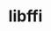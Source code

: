 ---
title: "libffi"
layout: cache
categories: [package, v0.19]
meta: {"versions": ["3.4.2"], "compilers": ["gcc@=11.1.0", "gcc@=7.3.1", "gcc@=7.5.0", "gcc@=8.4.0", "oneapi@=2022.1.0"], "oss": ["amzn2", "ubuntu18.04", "ubuntu20.04"], "platforms": ["linux"], "targets": ["aarch64", "neoverse_n1", "x86_64", "x86_64_v3"], "stacks": ["aws-ahug", "aws-ahug-aarch64", "aws-isc", "aws-isc-aarch64", "build_systems", "data-vis-sdk", "e4s", "e4s-oneapi", "ml-cpu", "ml-cuda", "ml-rocm", "radiuss", "radiuss-aws", "radiuss-aws-aarch64", "tutorial"], "num_specs": 7, "num_specs_by_stack": {"aws-isc-aarch64": 2, "radiuss-aws-aarch64": 2, "aws-ahug-aarch64": 2, "radiuss-aws": 1, "ml-rocm": 1, "ml-cuda": 1, "ml-cpu": 1, "aws-isc": 1, "aws-ahug": 1, "build_systems": 1, "tutorial": 2, "radiuss": 1, "data-vis-sdk": 1, "e4s": 1, "e4s-oneapi": 1}}
spec_details: [{"hash": "xiay5h2tzkjk63ula6l2yazihrb56qiq", "compiler": "gcc@=7.3.1", "versions": ["3.4.2"], "os": "amzn2", "platform": "linux", "target": "aarch64", "variants": ["build_system=autotools"], "stacks": ["aws-isc-aarch64", "radiuss-aws-aarch64", "aws-ahug-aarch64"], "size": "-", "tarball": "https://binaries.spack.io/releases/v0.19/build_cache/linux-amzn2-aarch64/gcc-7.3.1/libffi-3.4.2/linux-amzn2-aarch64-gcc-7.3.1-libffi-3.4.2-xiay5h2tzkjk63ula6l2yazihrb56qiq.spack"}, {"hash": "4pulh5izfvgde6oc56skdlaaxxbazb5h", "compiler": "gcc@=7.3.1", "versions": ["3.4.2"], "os": "amzn2", "platform": "linux", "target": "neoverse_n1", "variants": ["build_system=autotools"], "stacks": ["aws-isc-aarch64", "radiuss-aws-aarch64", "aws-ahug-aarch64"], "size": "-", "tarball": "https://binaries.spack.io/releases/v0.19/build_cache/linux-amzn2-neoverse_n1/gcc-7.3.1/libffi-3.4.2/linux-amzn2-neoverse_n1-gcc-7.3.1-libffi-3.4.2-4pulh5izfvgde6oc56skdlaaxxbazb5h.spack"}, {"hash": "x3ca7qooqpmcajwuxxjljtvl72bpdcnh", "compiler": "gcc@=7.3.1", "versions": ["3.4.2"], "os": "amzn2", "platform": "linux", "target": "x86_64_v3", "variants": ["build_system=autotools"], "stacks": ["radiuss-aws", "ml-rocm", "ml-cuda", "ml-cpu", "aws-isc", "aws-ahug"], "size": "-", "tarball": "https://binaries.spack.io/releases/v0.19/build_cache/linux-amzn2-x86_64_v3/gcc-7.3.1/libffi-3.4.2/linux-amzn2-x86_64_v3-gcc-7.3.1-libffi-3.4.2-x3ca7qooqpmcajwuxxjljtvl72bpdcnh.spack"}, {"hash": "qzq4b7hjmtrswtnnezcytreqg4vtsgi5", "compiler": "gcc@=7.5.0", "versions": ["3.4.2"], "os": "ubuntu18.04", "platform": "linux", "target": "x86_64", "variants": ["build_system=autotools"], "stacks": ["build_systems", "tutorial", "radiuss", "data-vis-sdk"], "size": "-", "tarball": "https://binaries.spack.io/releases/v0.19/build_cache/linux-ubuntu18.04-x86_64/gcc-7.5.0/libffi-3.4.2/linux-ubuntu18.04-x86_64-gcc-7.5.0-libffi-3.4.2-qzq4b7hjmtrswtnnezcytreqg4vtsgi5.spack"}, {"hash": "sgzskrfovhh3macgd4yvpobmp3swdfnm", "compiler": "gcc@=11.1.0", "versions": ["3.4.2"], "os": "ubuntu20.04", "platform": "linux", "target": "x86_64", "variants": ["build_system=autotools"], "stacks": ["e4s"], "size": "-", "tarball": "https://binaries.spack.io/releases/v0.19/build_cache/linux-ubuntu20.04-x86_64/gcc-11.1.0/libffi-3.4.2/linux-ubuntu20.04-x86_64-gcc-11.1.0-libffi-3.4.2-sgzskrfovhh3macgd4yvpobmp3swdfnm.spack"}, {"hash": "pfw5zcjgdzf36nq4litknqxqroymqffv", "compiler": "gcc@=8.4.0", "versions": ["3.4.2"], "os": "ubuntu18.04", "platform": "linux", "target": "x86_64", "variants": ["build_system=autotools"], "stacks": ["tutorial"], "size": "-", "tarball": "https://binaries.spack.io/releases/v0.19/build_cache/linux-ubuntu18.04-x86_64/gcc-8.4.0/libffi-3.4.2/linux-ubuntu18.04-x86_64-gcc-8.4.0-libffi-3.4.2-pfw5zcjgdzf36nq4litknqxqroymqffv.spack"}, {"hash": "27oog5x7osjd27uso4kmur6varhbogwr", "compiler": "oneapi@=2022.1.0", "versions": ["3.4.2"], "os": "ubuntu20.04", "platform": "linux", "target": "x86_64", "variants": ["build_system=autotools"], "stacks": ["e4s-oneapi"], "size": "-", "tarball": "https://binaries.spack.io/releases/v0.19/build_cache/linux-ubuntu20.04-x86_64/oneapi-2022.1.0/libffi-3.4.2/linux-ubuntu20.04-x86_64-oneapi-2022.1.0-libffi-3.4.2-27oog5x7osjd27uso4kmur6varhbogwr.spack"}]
---